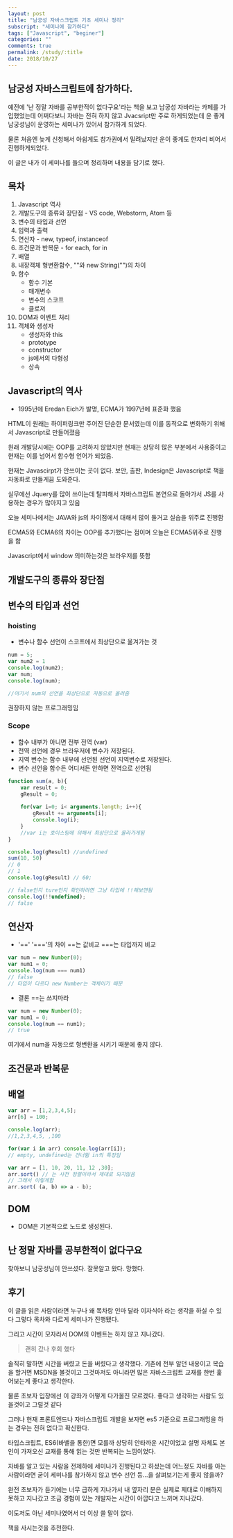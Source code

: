 ```yaml
---
layout: post
title: "남궁성 자바스크립트 기초 세미나 정리"
subscript: "세미나에 참가하다"
tags: ["Javascript", "beginer"]
categories: ""
comments: true
permalink: /study/:title
date: 2018/10/27
---
```

## 남궁성 자바스크립트에 참가하다.
예전에 '난 정말 자바를 공부한적이 없다구요'라는 책을 보고 남궁성 자바라는 카페를 가입했었는데 어쩌다보니 자바는 전혀 하지 않고 Jvacsript만 주로 하게되었는데 운 좋게 남궁성님이 운영하는 세미나가 있어서 참가하게 되었다.

물론 처음엔 늦게 신청해서 아쉽게도 참가권에서 밀려났지만 운이 좋게도 한자리 비어서 진행하게되었다.

이 글은 내가 이 세미나를 들으며 정리하며 내용을 담기로 했다.

## 목차
1. Javascript 역사
1. 개발도구의 종류와 장단점 - VS code, Webstorm, Atom 등
1. 변수의 타입과 선언
1. 입력과 출력
1. 연산자 - new, typeof, instanceof
1. 조건문과 반복문 - for each, for in
1. 배열
1. 내장객체 형변환함수, ""와 new String("")의 차이
1. 함수
    - 함수 기본
    - 매개변수
    - 변수의 스코프
    - 클로져
1. DOM과 이벤트 처리
1. 객체와 생성자
    - 생성자와 this
    - prototype
    - constructor
    - js에서의 다형성
    - 상속



##  Javascript의 역사
- 1995년에 Eredan Eich가 발명, ECMA가 1997년에 표준화 했음

HTML이 원래는 하이퍼링크만 주어진 단순한 문서였는데 이를 동적으로 변화하기 위해서 Javascript로 만들어졌음

원래 개발당시에는 OOP를 고려하지 않았지만 현재는 상당히 많은 부분에서 사용중이고 현재는 이를 넘어서 함수형 언어가 되었음.

현재는 Javascirpt가 안쓰이는 곳이 없다. 보안, 출판, Indesign은 Javascript로 책을 자동화로 만들게끔 도와준다.

실무에선 Jquery를 많이 쓰이는데 탈피해서 자바스크립트 본연으로 돌아가서 JS를 사용하는 경우가 많아지고 있음

오늘 세미나에서는 JAVA와 js의 차이점에서 대해서 많이 둘거고 실습을 위주로 진행함

ECMA5와 ECMA6의 차이는 OOP를 추가했다는 점이며 오늘은 ECMA5위주로 진행을 함

Javascript에서 window 의미하는것은 브라우저를 뜻함
## 개발도구의 종류와 장단점


## 변수의 타입과 선언
### hoisting
- 변수나 함수 선언이 스코프에서 최상단으로 옮겨가는 것
```javascript
num = 5;
var num2 = 1
console.log(num2);
var num;
console.log(num);

//여기서 num의 선언을 최상단으로 자동으로 올려줌
```
권장하지 않는 프로그래밍임

### Scope
- 함수 내부가 아니면 전부 전역 (var)
- 전역 선언에 경우 브라우저에 변수가 저장된다.
- 지역 변수는 함수 내부에 선언된 선언이 지역변수로 저장된다.
- 변수 선언을 함수든 어디서든 안하면 전역으로 선언됨

```javascript
function sum(a, b){
    var result = 0;
    gResult = 0;
    
    for(var i=0; i< arguments.length; i++){
        gResult += arguments[i];
        console.log(i);
    }
    //var i는 호이스팅에 의해서 최상단으로 올라가게됨
}

console.log(gResult) //undefined
sum(10, 50)
// 0
// 1
console.log(gResult) // 60;
```
```javascript
// false인지 ture인지 확인하려면 그냥 타입에 !!해보면됨
console.log(!!undefined);
// false
```

## 연산자
- '==' '==='의 차이 ==는 값비교 ===는 타입까지 비교
```javascript
var num = new Number(0);
var num1 = 0;
console.log(num === num1)
// false
// 타입이 다르다 new Number는 객체이기 때문
```
- 결론 ==는 쓰지마라
```javascript
var num = new Number(0);
var num1 = 0;
console.log(num == num1);
// true
```
여기에서 num을 자동으로 형변환을 시키기 때문에 좋지 않다.
## 조건문과 반복문

## 배열
```javascript
var arr = [1,2,3,4,5];
arr[6] = 100;

console.log(arr);
//1,2,3,4,5, ,100

for(var i in arr) console.log(arr[i]);
// empty, undefined는 건너뜀 in의 특징임
```
```javascript
var arr = [1, 10, 20, 11, 12 ,30];
arr.sort() // 는 사전 정렬이라서 제대로 되지않음
// 그래서 이렇게함
arr.sort( (a, b) => a - b);
```

## DOM
- DOM은 기본적으로 노드로 생성된다.



## 난 정말 자바를 공부한적이 없다구요
찾아보니 남궁성님이 안쓰셨다. 잘못알고 왔다. 망했다.


## 후기
이 글을 읽은 사람이라면 누구나 왜 목차랑 인마 달라 이자식아 라는 생각을 하실 수 있다 그렇다 목차와 다르게 세미나가 진행됐다.

그리고 시간이 모자라서 DOM의 이벤트는 하지 않고 지나갔다.

> 괜히 갔나 후회 했다

솔직히 말하면 시간을 버렸고 돈을 버렸다고 생각했다. 기존에 전부 알던 내용이고 복습을 할거면 MSDN을 볼것이고 그것마저도 아니라면 많은 자바스크립트 교재를 한번 훑어보는게 좋다고 생각한다.

물론 초보자 입장에선 이 강좌가 어떻게 다가올진 모르겠다. 좋다고 생각하는 사람도 있을것이고 그럴것 같다 

그러나 현재 프론트엔드나 자바스크립트 개발을 보자면 es5 기준으로 프로그래밍을 하는 경우는 전혀 없다고 확신한다.

타입스크립트, ES6(바밸을 통한)면 모를까 상당히 안타까운 시간이었고 설명 자체도 본인이 가져오신 교재를 통해 읽는 것만 반복되는 느낌이었다.

자바를 알고 있는 사람을 전제하에 세미나가 진행된다고 하셨는데 어느정도 자바를 아는 사람이라면 굳이 세미나를 참가하지 않고 변수 선언 등...을 살펴보기는게 좋지 않을까?

완전 초보자가 듣기에는 너무 급하게 지나가서 내 옆자리 분은 실제로 제대로 이해하지 못하고 지나갔고 조금 경험이 있는 개발자는 시간이 아깝다고 느끼며 지나갔다.

이도저도 아닌 세미나였어서 더 이상 쓸 말이 없다.

책을 사시는것을 추천한다.